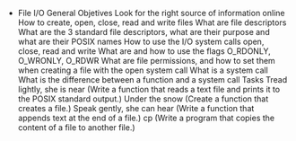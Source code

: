  - File I/O General Objetives Look for the right source of information online How to create, open, close, read and write files What are file descriptors What are the 3 standard file descriptors, what are their purpose and what are their POSIX names How to use the I/O system calls open, close, read and write What are and how to use the flags O_RDONLY, O_WRONLY, O_RDWR What are file permissions, and how to set them when creating a file with the open system call What is a system call What is the difference between a function and a system call Tasks Tread lightly, she is near (Write a function that reads a text file and prints it to the POSIX standard output.) Under the snow (Create a function that creates a file.) Speak gently, she can hear (Write a function that appends text at the end of a file.) cp (Write a program that copies the content of a file to another file.)

